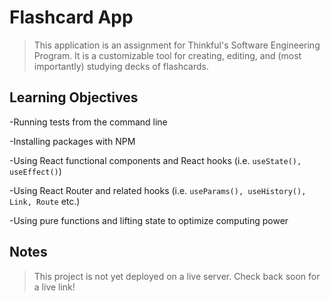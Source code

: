 # Flashcard App

> This application is an assignment for Thinkful's Software Engineering Program. It is a customizable tool for creating, editing, and (most importantly) studying decks of flashcards. 

## Learning Objectives

-Running tests from the command line

-Installing packages with NPM

-Using React functional components and React hooks (i.e. ```useState(), useEffect()```)

-Using React Router and related hooks (i.e. ```useParams(), useHistory(), Link, Route``` etc.)

-Using pure functions and lifting state to optimize computing power

## Notes

> This project is not yet deployed on a live server. Check back soon for a live link!
